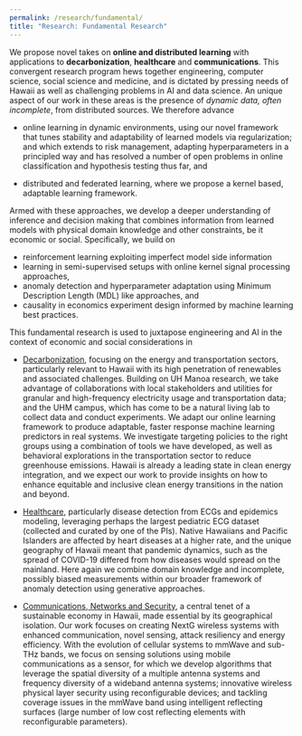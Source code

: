 ```yaml
---
permalink: /research/fundamental/
title: "Research: Fundamental Research"
---
```


We propose novel takes on __online and distributed learning__ with
applications to __decarbonization__, __healthcare__ and
__communications__. This convergent research program hews together
engineering, computer science, social science and medicine, and is
dictated by pressing needs of Hawaii as well as challenging problems
in AI and data science. An unique aspect of our work in these areas is
the presence of _dynamic data, often incomplete_, from distributed
sources. We therefore advance

* online learning in dynamic environments, using our novel framework that tunes stability
and adaptability of learned models via regularization; and which
extends to risk management, adapting hyperparameters in a principled
way and has resolved a number of open problems in online
classification and hypothesis testing thus far, and

* distributed and federated learning, where we propose a kernel based,
adaptable learning framework.

Armed with these approaches, we develop a deeper understanding of
inference and decision making that combines information from learned
models with physical domain knowledge and other constraints, be it
economic or social.  Specifically, we build on

* reinforcement learning exploiting imperfect model side information
* learning in semi-supervised setups with online kernel signal processing approaches,
* anomaly detection and hyperparameter adaptation using Minimum Description Length (MDL) like approaches, and
* causality in economics experiment design informed by machine
learning best practices.

This fundamental research is used to juxtapose engineering and AI in
the context of economic and social considerations in

* [Decarbonization](https://uhm-descartes.github.io/research/decarbonization/), focusing on the energy and transportation sectors,
particularly relevant to Hawaii with its high penetration of
renewables and associated challenges. Building on UH Manoa research,
we take advantage of collaborations with local stakeholders and
utilities for granular and high-frequency electricity usage and
transportation data; and the UHM campus, which has come to be a
natural living lab to collect data and conduct experiments. We adapt
our online learning framework to produce adaptable, faster response
machine learning predictors in real systems. We investigate targeting
policies to the right groups using a combination of tools we have
developed, as well as behavioral explorations in the transportation
sector to reduce greenhouse emissions.  Hawaii is already a leading
state in clean energy integration, and we expect our work to provide
insights on how to enhance equitable and inclusive clean energy
transitions in the nation and beyond.

* [Healthcare](https://uhm-descartes.github.io/research/healthcare), particularly disease detection from ECGs and epidemics modeling, leveraging
perhaps the largest pediatric ECG dataset (collected and curated by
one of the PIs).  Native Hawaiians and Pacific Islanders are affected
by heart diseases at a higher rate, and the unique geography of Hawaii
meant that pandemic dynamics, such as the spread of COVID-19 differed
from how diseases would spread on the mainland. Here again we combine
domain knowledge and incomplete, possibly biased measurements within
our broader framework of anomaly detection using generative approaches.

* [Communications, Networks and Security](../research/wireless.md), a central tenet of a
sustainable economy in Hawaii, made essential by its geographical
isolation. Our work focuses on creating NextG wireless systems with
enhanced communication, novel sensing, attack resiliency and energy
efficiency. With the evolution of cellular systems to mmWave and
sub-THz bands, we focus on sensing solutions using mobile
communications as a sensor, for which we develop algorithms that
leverage the spatial diversity of a multiple antenna systems and
frequency diversity of a wideband antenna systems; innovative wireless
physical layer security using reconfigurable devices; and tackling
coverage issues in the mmWave band using intelligent reflecting
surfaces (large number of low cost reflecting elements with
reconfigurable parameters).
